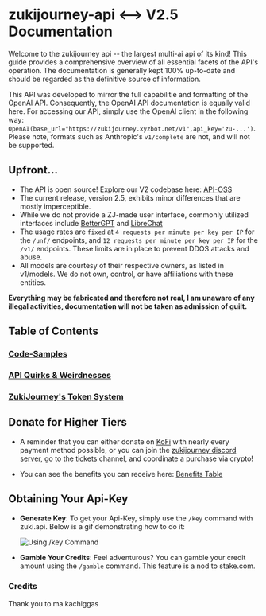 # zukijourney-api <--> V2.5 Documentation

Welcome to the zukijourney api -- the largest multi-ai api of its kind! This guide provides a comprehensive overview of all essential facets of the API's operation. The documentation is generally kept 100% up-to-date and should be regarded as the definitive source of information.

This API was developed to mirror the full capabilitie and formatting of the OpenAI API. Consequently, the OpenAI API documentation is equally valid here. For accessing our API, simply use the OpenAI client in the following way: `OpenAI(base_url="https://zukijourney.xyzbot.net/v1",api_key='zu-...')`. Please note, formats such as Anthropic's `v1/complete` are not, and will not be supported.

## Upfront...

- The API is open source! Explore our V2 codebase here: [API-OSS](https://github.com/zukijourney/api-oss)
- The current release, version 2.5, exhibits minor differences that are mostly imperceptible.
- While we do not provide a ZJ-made user interface, commonly utilized interfaces include [BetterGPT](https://bettergpt.chat) and [LibreChat](https://librechat-librechat.hf.space/login)
- The usage rates are `fixed` at `4 requests per minute per key per IP` for the `/unf/` endpoints, and `12 requests per minute per key per IP` for the `/v1/` endpoints. These limits are in place to prevent DDOS attacks and abuse.
- All models are courtesy of their respective owners, as listed in v1/models. We do not own, control, or have affiliations with these entities.

**Everything may be fabricated and therefore not real, I am unaware of any illegal activities, documentation will not be taken as admission of guilt.**

## Table of Contents

### [Code-Samples](https://github.com/zukijourney/api-docs/blob/main/code-samples/README.md)

### [API Quirks & Weirdnesses](https://github.com/zukijourney/api-docs/blob/main/api-quirks/README.md)

### [ZukiJourney's Token System](https://github.com/zukijourney/api-docs/blob/main/token-system/README.md)

## Donate for Higher Tiers

- A reminder that you can either donate on [KoFi](https://ko-fi.com/zukixa) with nearly every payment method possible, or you can join the [zukijourney discord server](https://discord.gg/zukijourney), go to the [tickets](https://discord.com/channels/1090022628946886726/1099424338287014029/1099426357219438612) channel, and coordinate a purchase via crypto!

- You can see the benefits you can receive here: [Benefits Table](https://github.com/zukijourney/api-docs/tree/main/token-system#daily-token-allowances)

## Obtaining Your Api-Key

- **Generate Key**: To get your Api-Key, simply use the `/key` command with zuki.api. Below is a gif demonstrating how to do it:

  ![Using /key Command](https://files.catbox.moe/k9x9tm.gif)

- **Gamble Your Credits**: Feel adventurous? You can gamble your credit amount using the `/gamble` command. This feature is a nod to stake.com.

### Credits

Thank you to ma kachiggas

